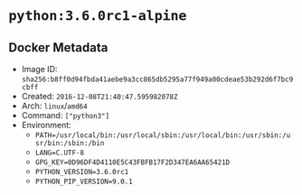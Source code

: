 # `python:3.6.0rc1-alpine`

## Docker Metadata

- Image ID: `sha256:b8ff0d94fbda41aebe9a3cc865db5295a77f949a00cdeae53b292d6f7bc9cbff`
- Created: `2016-12-08T21:40:47.595982078Z`
- Arch: `linux`/`amd64`
- Command: `["python3"]`
- Environment:
  - `PATH=/usr/local/bin:/usr/local/sbin:/usr/local/bin:/usr/sbin:/usr/bin:/sbin:/bin`
  - `LANG=C.UTF-8`
  - `GPG_KEY=0D96DF4D4110E5C43FBFB17F2D347EA6AA65421D`
  - `PYTHON_VERSION=3.6.0rc1`
  - `PYTHON_PIP_VERSION=9.0.1`

